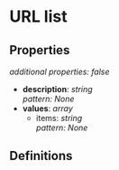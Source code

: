 # URL list

<!-- markdownlint-disable MD036 -->

## Properties

*additional properties: false*

- **description**: *string*
  <br>*pattern: None*
- **values**: *array*
  - items: *string*
    <br>*pattern: None*

## Definitions


